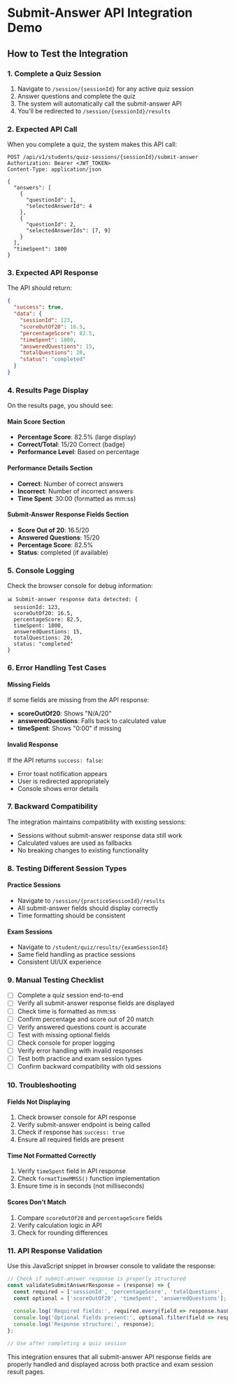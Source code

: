 # Submit-Answer API Integration Demo

## How to Test the Integration

### 1. Complete a Quiz Session
1. Navigate to `/session/{sessionId}` for any active quiz session
2. Answer questions and complete the quiz
3. The system will automatically call the submit-answer API
4. You'll be redirected to `/session/{sessionId}/results`

### 2. Expected API Call
When you complete a quiz, the system makes this API call:

```http
POST /api/v1/students/quiz-sessions/{sessionId}/submit-answer
Authorization: Bearer <JWT_TOKEN>
Content-Type: application/json

{
  "answers": [
    {
      "questionId": 1,
      "selectedAnswerId": 4
    },
    {
      "questionId": 2,
      "selectedAnswerIds": [7, 9]
    }
  ],
  "timeSpent": 1800
}
```

### 3. Expected API Response
The API should return:

```json
{
  "success": true,
  "data": {
    "sessionId": 123,
    "scoreOutOf20": 16.5,
    "percentageScore": 82.5,
    "timeSpent": 1800,
    "answeredQuestions": 15,
    "totalQuestions": 20,
    "status": "completed"
  }
}
```

### 4. Results Page Display
On the results page, you should see:

#### Main Score Section
- **Percentage Score**: 82.5% (large display)
- **Correct/Total**: 15/20 Correct (badge)
- **Performance Level**: Based on percentage

#### Performance Details Section
- **Correct**: Number of correct answers
- **Incorrect**: Number of incorrect answers  
- **Time Spent**: 30:00 (formatted as mm:ss)

#### Submit-Answer Response Fields Section
- **Score Out of 20**: 16.5/20
- **Answered Questions**: 15/20
- **Percentage Score**: 82.5%
- **Status**: completed (if available)

### 5. Console Logging
Check the browser console for debug information:

```
📊 Submit-answer response data detected: {
  sessionId: 123,
  scoreOutOf20: 16.5,
  percentageScore: 82.5,
  timeSpent: 1800,
  answeredQuestions: 15,
  totalQuestions: 20,
  status: "completed"
}
```

### 6. Error Handling Test Cases

#### Missing Fields
If some fields are missing from the API response:
- **scoreOutOf20**: Shows "N/A/20"
- **answeredQuestions**: Falls back to calculated value
- **timeSpent**: Shows "0:00" if missing

#### Invalid Response
If the API returns `success: false`:
- Error toast notification appears
- User is redirected appropriately
- Console shows error details

### 7. Backward Compatibility
The integration maintains compatibility with existing sessions:
- Sessions without submit-answer response data still work
- Calculated values are used as fallbacks
- No breaking changes to existing functionality

### 8. Testing Different Session Types

#### Practice Sessions
- Navigate to `/session/{practiceSessionId}/results`
- All submit-answer fields should display correctly
- Time formatting should be consistent

#### Exam Sessions  
- Navigate to `/student/quiz/results/{examSessionId}`
- Same field handling as practice sessions
- Consistent UI/UX experience

### 9. Manual Testing Checklist

- [ ] Complete a quiz session end-to-end
- [ ] Verify all submit-answer response fields are displayed
- [ ] Check time is formatted as mm:ss
- [ ] Confirm percentage and score out of 20 match
- [ ] Verify answered questions count is accurate
- [ ] Test with missing optional fields
- [ ] Check console for proper logging
- [ ] Verify error handling with invalid responses
- [ ] Test both practice and exam session types
- [ ] Confirm backward compatibility with old sessions

### 10. Troubleshooting

#### Fields Not Displaying
1. Check browser console for API response
2. Verify submit-answer endpoint is being called
3. Check if response has `success: true`
4. Ensure all required fields are present

#### Time Not Formatted Correctly
1. Verify `timeSpent` field in API response
2. Check `formatTimeMMSS()` function implementation
3. Ensure time is in seconds (not milliseconds)

#### Scores Don't Match
1. Compare `scoreOutOf20` and `percentageScore` fields
2. Verify calculation logic in API
3. Check for rounding differences

### 11. API Response Validation

Use this JavaScript snippet in browser console to validate the response:

```javascript
// Check if submit-answer response is properly structured
const validateSubmitAnswerResponse = (response) => {
  const required = ['sessionId', 'percentageScore', 'totalQuestions', 'status'];
  const optional = ['scoreOutOf20', 'timeSpent', 'answeredQuestions'];
  
  console.log('Required fields:', required.every(field => response.hasOwnProperty(field)));
  console.log('Optional fields present:', optional.filter(field => response.hasOwnProperty(field)));
  console.log('Response structure:', response);
};

// Use after completing a quiz session
```

This integration ensures that all submit-answer API response fields are properly handled and displayed across both practice and exam session result pages.
